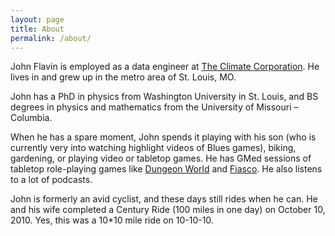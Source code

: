 ```yaml
---
layout: page
title: About
permalink: /about/
---
```


John Flavin is employed as a data engineer at [The Climate Corporation](http://climate.com). He lives in and grew up in the metro area of St. Louis, MO.

John has a PhD in physics from Washington University in St. Louis, and BS degrees in physics and mathematics from the University of Missouri – Columbia.

When he has a spare moment, John spends it playing with his son (who is currently very into watching highlight videos of Blues games), biking, gardening, or playing video or tabletop games. He has GMed sessions of tabletop role-playing games like [Dungeon World](http://dungeon-world.com/) and [Fiasco](http://bullypulpitgames.com/games/fiasco/). He also listens to a lot of podcasts.

John is formerly an avid cyclist, and these days still rides when he can. He and his wife completed a Century Ride (100 miles in one day) on October 10, 2010. Yes, this was a 10*10 mile ride on 10-10-10.
